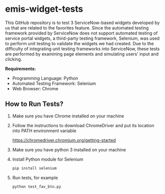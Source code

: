 # emis-widget-tests

This GitHub repository is to test 3 ServiceNow-based widgets developed by us that are related to the favorites feature. Since the automated testing framework provided by ServiceNow does not support automated testing of service portal widgets, a third-party testing framework, Selenium, was used to perform unit testing to validate the widgets we had created. Due to the difficulty of integrating unit testing frameworks into ServiceNow, these tests are performed by examining page elements and simulating users' input and clicking.

**Requirements:**

- Programming Language: Python
- Automated Testing Framework: Selenium
- Web Browser: Chrome

## How to Run Tests?

1. Make sure you have Chrome installed on your machine

2. Follow the instructions to download ChromeDriver and put its location into PATH environment variable

    https://chromedriver.chromium.org/getting-started

3. Make sure you have python 3 installed on your machine

4. Install Python module for Selenium

    ```cmd
    pip install selenium
    ```

5. Run tests, for example

    ```cmd
    python test_fav_btn.py
    ```

    